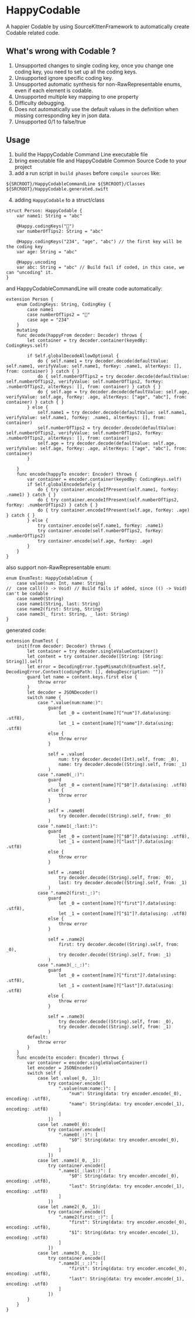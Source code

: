 # HappyCodable
A happier Codable by using SourceKittenFramework to automatically create Codable related code.

## What's wrong with Codable ?

1. Unsupported changes to single coding key, once you change one coding key, you need to set up all the coding keys.
2. Unsupported ignore specific coding key.
3. Unsupported automatic synthesis for non-RawRepresentable enums, even if each element is codable.
4. Unsupported multiple key mapping to one property
5. Difficulty debugging.
6. Does not automatically use the default values in the definition when missing corresponding key in json data.
7. Unsupported 0/1 to false/true

## Usage

1. build the HappyCodable Command Line executable file
2. bring  executable file and HappyCodable Common Source Code to your project
3. add a run script in `build phases` before `compile sources` like:

```
${SRCROOT}/HappyCodableCommandLine ${SRCROOT}/Classes ${SRCROOT}/HappyCodable.generated.swift
```

4. adding `HappyCodable` to a struct/class

```
struct Person: HappyCodable {
	var name1: String = "abc"
	
	@Happy.codingKeys("🍉")
	var numberOfTips2: String = "abc"
	
	@Happy.codingKeys("234", "age", "abc") // the first key will be the coding key
	var age: String = "abc"
	
	@Happy.uncoding
	var abc: String = "abc" // Build fail if coded, in this case, we can "uncoding" it.
}
```

and HappyCodableCommandLine will create code automatically:

```
extension Person {
	enum CodingKeys: String, CodingKey {
		case name1
		case numberOfTips2 = "🍉"
		case age = "234"
	}
	mutating
	func decode(happyFrom decoder: Decoder) throws {
		let container = try decoder.container(keyedBy: CodingKeys.self)
		
		if Self.globalDecodeAllowOptional {
			do { self.name1 = try decoder.decode(defaultValue: self.name1, verifyValue: self.name1, forKey: .name1, alterKeys: [], from: container) } catch { }
			do { self.numberOfTips2 = try decoder.decode(defaultValue: self.numberOfTips2, verifyValue: self.numberOfTips2, forKey: .numberOfTips2, alterKeys: [], from: container) } catch { }
			do { self.age = try decoder.decode(defaultValue: self.age, verifyValue: self.age, forKey: .age, alterKeys: ["age", "abc"], from: container) } catch { }
		} else {
			self.name1 = try decoder.decode(defaultValue: self.name1, verifyValue: self.name1, forKey: .name1, alterKeys: [], from: container)
			self.numberOfTips2 = try decoder.decode(defaultValue: self.numberOfTips2, verifyValue: self.numberOfTips2, forKey: .numberOfTips2, alterKeys: [], from: container)
			self.age = try decoder.decode(defaultValue: self.age, verifyValue: self.age, forKey: .age, alterKeys: ["age", "abc"], from: container)
		}
		
	}
	func encode(happyTo encoder: Encoder) throws {
		var container = encoder.container(keyedBy: CodingKeys.self)
		if Self.globalEncodeSafely {
			do { try container.encodeIfPresent(self.name1, forKey: .name1) } catch { }
			do { try container.encodeIfPresent(self.numberOfTips2, forKey: .numberOfTips2) } catch { }
			do { try container.encodeIfPresent(self.age, forKey: .age) } catch { }
		} else {
			try container.encode(self.name1, forKey: .name1)
			try container.encode(self.numberOfTips2, forKey: .numberOfTips2)
			try container.encode(self.age, forKey: .age)
		}
	}
}
```

also support non-RawRepresentable enum:

```
enum EnumTest: HappyCodableEnum {
	case value(num: Int, name: String)
//	case call(() -> Void) // Build fails if added, since (() -> Void) can't be codable
	case name0(String)
	case name1(String, last: String)
	case name2(first: String, String)
	case name3(_ first: String, _ last: String)
}
```

generated code: 

```
extension EnumTest {
	init(from decoder: Decoder) throws {
		let container = try decoder.singleValueContainer()
		let content = try container.decode([String: [String: String]].self)
		let error = DecodingError.typeMismatch(EnumTest.self, DecodingError.Context(codingPath: [], debugDescription: ""))
		guard let name = content.keys.first else {
			throw error
		}
		let decoder = JSONDecoder()
		switch name {
			case ".value(num:name:)":
				guard
					let _0 = content[name]?["num"]?.data(using: .utf8),
					let _1 = content[name]?["name"]?.data(using: .utf8)
				else {
					throw error
				}
				
				self = .value(
					num: try decoder.decode((Int).self, from: _0),
					name: try decoder.decode((String).self, from: _1)
				)
			case ".name0(_:)":
				guard
					let _0 = content[name]?["$0"]?.data(using: .utf8)
				else {
					throw error
				}
				
				self = .name0(
					try decoder.decode((String).self, from: _0)
				)
			case ".name1(_:last:)":
				guard
					let _0 = content[name]?["$0"]?.data(using: .utf8),
					let _1 = content[name]?["last"]?.data(using: .utf8)
				else {
					throw error
				}
				
				self = .name1(
					try decoder.decode((String).self, from: _0),
					last: try decoder.decode((String).self, from: _1)
				)
			case ".name2(first:_:)":
				guard
					let _0 = content[name]?["first"]?.data(using: .utf8),
					let _1 = content[name]?["$1"]?.data(using: .utf8)
				else {
					throw error
				}
				
				self = .name2(
					first: try decoder.decode((String).self, from: _0),
					try decoder.decode((String).self, from: _1)
				)
			case ".name3(_:_:)":
				guard
					let _0 = content[name]?["first"]?.data(using: .utf8),
					let _1 = content[name]?["last"]?.data(using: .utf8)
				else {
					throw error
				}
				
				self = .name3(
					try decoder.decode((String).self, from: _0),
					try decoder.decode((String).self, from: _1)
				)
		default:
			throw error
		}
	}
	func encode(to encoder: Encoder) throws {
		var container = encoder.singleValueContainer()
		let encoder = JSONEncoder()
		switch self {
			case let .value(_0, _1):
				try container.encode([
					".value(num:name:)": [
						"num": String(data: try encoder.encode(_0), encoding: .utf8),
						"name": String(data: try encoder.encode(_1), encoding: .utf8)
					]
				])
			case let .name0(_0):
				try container.encode([
					".name0(_:)": [
						"$0": String(data: try encoder.encode(_0), encoding: .utf8)
					]
				])
			case let .name1(_0, _1):
				try container.encode([
					".name1(_:last:)": [
						"$0": String(data: try encoder.encode(_0), encoding: .utf8),
						"last": String(data: try encoder.encode(_1), encoding: .utf8)
					]
				])
			case let .name2(_0, _1):
				try container.encode([
					".name2(first:_:)": [
						"first": String(data: try encoder.encode(_0), encoding: .utf8),
						"$1": String(data: try encoder.encode(_1), encoding: .utf8)
					]
				])
			case let .name3(_0, _1):
				try container.encode([
					".name3(_:_:)": [
						"first": String(data: try encoder.encode(_0), encoding: .utf8),
						"last": String(data: try encoder.encode(_1), encoding: .utf8)
					]
				])
		}
	}
}
```



